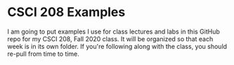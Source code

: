 # CSCI 208 Examples
 
I am going to put examples I use for class lectures and labs in this GitHub repo for my CSCI 208, Fall 2020 class.  It will be organized so that each week is in its own folder.  If you're following along with the class, you should re-pull from time to time.
